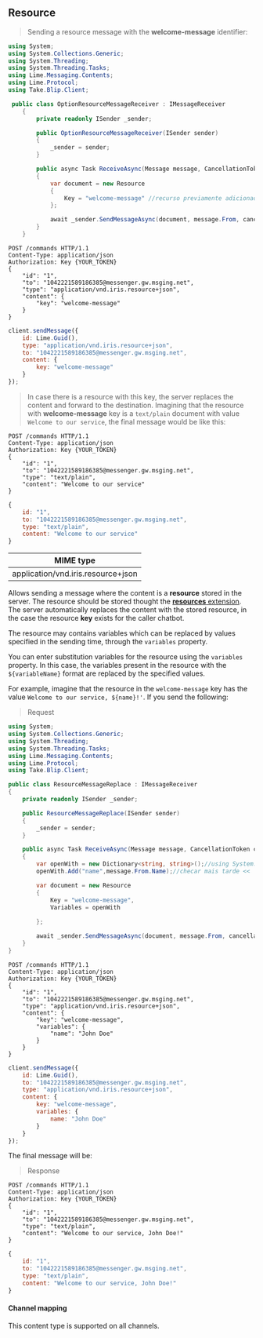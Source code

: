 ## Resource

> Sending a resource message with the **welcome-message** identifier:

```csharp
using System;
using System.Collections.Generic;
using System.Threading;
using System.Threading.Tasks;
using Lime.Messaging.Contents;
using Lime.Protocol;
using Take.Blip.Client;

 public class OptionResourceMessageReceiver : IMessageReceiver
    {
        private readonly ISender _sender;

        public OptionResourceMessageReceiver(ISender sender)
        {
            _sender = sender;
        }

        public async Task ReceiveAsync(Message message, CancellationToken cancellationToken)
        {
            var document = new Resource
            {
                Key = "welcome-message" //recurso previamente adicionado com extensão 'recursos' ou através do portal
            };

            await _sender.SendMessageAsync(document, message.From, cancellationToken);
        }
    }
```

```http
POST /commands HTTP/1.1
Content-Type: application/json
Authorization: Key {YOUR_TOKEN}
{
    "id": "1",
    "to": "1042221589186385@messenger.gw.msging.net",
    "type": "application/vnd.iris.resource+json",
    "content": {
        "key": "welcome-message"
    }
}
```

```javascript
client.sendMessage({
    id: Lime.Guid(),
    type: "application/vnd.iris.resource+json",
    to: "1042221589186385@messenger.gw.msging.net",
    content: {
        key: "welcome-message"
    }
});
```

> In case there is a resource with this key, the server replaces the content and forward to the destination. Imagining that the resource with **welcome-message** key is a `text/plain` document with value `Welcome to our service`, the final message would be like this:

```http
POST /commands HTTP/1.1
Content-Type: application/json
Authorization: Key {YOUR_TOKEN}
{
    "id": "1",
    "to": "1042221589186385@messenger.gw.msging.net",
    "type": "text/plain",
    "content": "Welcome to our service"
}
```

```javascript
{
    id: "1",
    to: "1042221589186385@messenger.gw.msging.net",
    type: "text/plain",
    content: "Welcome to our service"
}
```

| MIME type                            | 
|--------------------------------------|
| application/vnd.iris.resource+json   |

Allows sending a message where the content is a **resource** stored in the server. The resource should be stored thought the [**resources** extension](https://portal.blip.ai/#/docs/extensions/resources). The server automatically replaces the content with the stored resource, in the case the resource **key** exists for the caller chatbot.

The resource may contains variables which can be replaced by values specified in the sending time, through the `variables` property.

You can enter substitution variables for the resource using the `variables` property. In this case, the variables present in the resource with the `${variableName}` format are replaced by the specified values.

For example, imagine that the resource in the `welcome-message` key has the value `Welcome to our service, ${name}!'`. If you send the following:

> Request

```csharp
using System;
using System.Collections.Generic;
using System.Threading;
using System.Threading.Tasks;
using Lime.Messaging.Contents;
using Lime.Protocol;
using Take.Blip.Client;

public class ResourceMessageReplace : IMessageReceiver
{
    private readonly ISender _sender;

    public ResourceMessageReplace(ISender sender)
    {
        _sender = sender;
    }

    public async Task ReceiveAsync(Message message, CancellationToken cancellationToken)
    {
        var openWith = new Dictionary<string, string>();//using System.Collections.Generic
        openWith.Add("name",message.From.Name);//checar mais tarde <<

        var document = new Resource
        {
            Key = "welcome-message",
            Variables = openWith
        
        };

        await _sender.SendMessageAsync(document, message.From, cancellationToken);
    }
}
```

```http
POST /commands HTTP/1.1
Content-Type: application/json
Authorization: Key {YOUR_TOKEN}
{
    "id": "1",
    "to": "1042221589186385@messenger.gw.msging.net",
    "type": "application/vnd.iris.resource+json",
    "content": {
        "key": "welcome-message",
        "variables": {
            "name": "John Doe"
        }
    }
}
```

```javascript
client.sendMessage({
    id: Lime.Guid(),
    to: "1042221589186385@messenger.gw.msging.net",
    type: "application/vnd.iris.resource+json",
    content: {
        key: "welcome-message",
        variables: {
            name: "John Doe"
        }
    }
});
```

The final message will be:

> Response

```http
POST /commands HTTP/1.1
Content-Type: application/json
Authorization: Key {YOUR_TOKEN}
{
    "id": "1",
    "to": "1042221589186385@messenger.gw.msging.net",
    "type": "text/plain",
    "content": "Welcome to our service, John Doe!"
}
```

```javascript
{
    id: "1",
    to: "1042221589186385@messenger.gw.msging.net",
    type: "text/plain",
    content: "Welcome to our service, John Doe!"
}
```
#### Channel mapping

This content type is supported on all channels.

